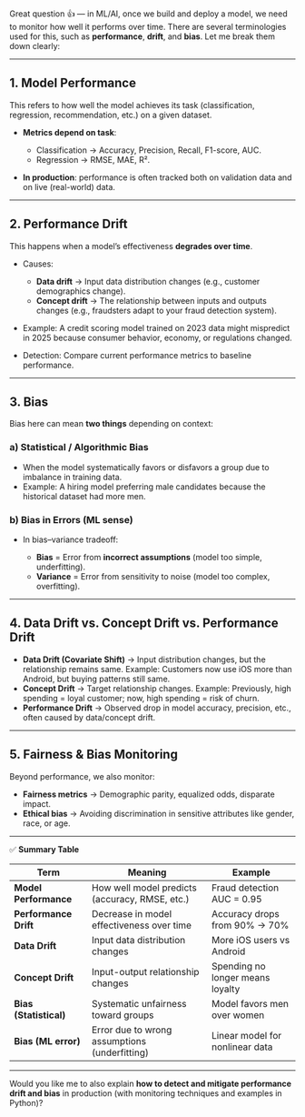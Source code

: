 Great question 👍 — in ML/AI, once we build and deploy a model, we need to monitor how well it performs over time. There are several terminologies used for this, such as **performance**, **drift**, and **bias**. Let me break them down clearly:

---

## 1. **Model Performance**

This refers to how well the model achieves its task (classification, regression, recommendation, etc.) on a given dataset.

* **Metrics depend on task**:

  * Classification → Accuracy, Precision, Recall, F1-score, AUC.
  * Regression → RMSE, MAE, R².
* **In production**: performance is often tracked both on validation data and on live (real-world) data.

---

## 2. **Performance Drift**

This happens when a model’s effectiveness **degrades over time**.

* Causes:

  * **Data drift** → Input data distribution changes (e.g., customer demographics change).
  * **Concept drift** → The relationship between inputs and outputs changes (e.g., fraudsters adapt to your fraud detection system).
* Example: A credit scoring model trained on 2023 data might mispredict in 2025 because consumer behavior, economy, or regulations changed.
* Detection: Compare current performance metrics to baseline performance.

---

## 3. **Bias**

Bias here can mean **two things** depending on context:

### a) **Statistical / Algorithmic Bias**

* When the model systematically favors or disfavors a group due to imbalance in training data.
* Example: A hiring model preferring male candidates because the historical dataset had more men.

### b) **Bias in Errors (ML sense)**

* In bias–variance tradeoff:

  * **Bias** = Error from **incorrect assumptions** (model too simple, underfitting).
  * **Variance** = Error from sensitivity to noise (model too complex, overfitting).

---

## 4. **Data Drift vs. Concept Drift vs. Performance Drift**

* **Data Drift (Covariate Shift)** → Input distribution changes, but the relationship remains same.
  Example: Customers now use iOS more than Android, but buying patterns still same.
* **Concept Drift** → Target relationship changes.
  Example: Previously, high spending = loyal customer; now, high spending = risk of churn.
* **Performance Drift** → Observed drop in model accuracy, precision, etc., often caused by data/concept drift.

---

## 5. **Fairness & Bias Monitoring**

Beyond performance, we also monitor:

* **Fairness metrics** → Demographic parity, equalized odds, disparate impact.
* **Ethical bias** → Avoiding discrimination in sensitive attributes like gender, race, or age.

---

✅ **Summary Table**

| Term                   | Meaning                                        | Example                          |
| ---------------------- | ---------------------------------------------- | -------------------------------- |
| **Model Performance**  | How well model predicts (accuracy, RMSE, etc.) | Fraud detection AUC = 0.95       |
| **Performance Drift**  | Decrease in model effectiveness over time      | Accuracy drops from 90% → 70%    |
| **Data Drift**         | Input data distribution changes                | More iOS users vs Android        |
| **Concept Drift**      | Input-output relationship changes              | Spending no longer means loyalty |
| **Bias (Statistical)** | Systematic unfairness toward groups            | Model favors men over women      |
| **Bias (ML error)**    | Error due to wrong assumptions (underfitting)  | Linear model for nonlinear data  |

---

Would you like me to also explain **how to detect and mitigate performance drift and bias** in production (with monitoring techniques and examples in Python)?
